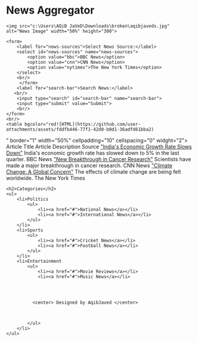 
<!DOCTYPE html>
<html>
<head>
	<title>News Aggregator</title>
</head>
<body>
	<h1>News Aggregator</h1>
	
	<img src="c:\Users\AQiB JaVeD\Downloads\broken\aqibjaveds.jpg" alt="News Image" width="50%" height="300">
	
	<form>
		<label for="news-sources">Select News Source:</label>
		<select id="news-sources" name="news-sources">
			<option value="bbc">BBC News</option>
			<option value="cnn">CNN News</option>
			<option value="nytimes">The New York Times</option>
		</select>
        <br/>
		 </form>
		<label for="search-bar">Search News:</label>
       <br/>
		<input type="search" id="search-bar" name="search-bar">
		<input type="submit" value="Submit">
        <br/>
	</form>
	<br/>
	<table bgcolor="red![HTML](https://github.com/user-attachments/assets/fddfb446-77f1-42d0-b0d1-36adfd61bba2)
" border="1" width="50%" cellpadding="10" cellspacing="0" widght="2">
		<tr>
			<th>Article Title</th>
			<th>Article Description</th>
			<th>Source</th>
		</tr>
		<tr>
			<td><a href="#">"India's Economic Growth Rate Slows Down"</a></td>
			<td>India's economic growth rate has slowed down to 5% in the last quarter.</td>
			<td>BBC News</td>
		</tr>
		<tr>
			<td><a href="#">"New Breakthrough in Cancer Research"</a></td>
			<td>Scientists have made a major breakthrough in cancer research.</td>
			<td>CNN News</td>
		</tr>
		<tr>
			<td><a href="#">"Climate Change: A Global Concern"</a></td>
			<td>The effects of climate change are being felt worldwide.</td>
			<td>The New York Times</td>
		</tr>
	</table>
	
	<h2>Categories</h2>
	<ul>
		<li>Politics
			<ul>
				<li><a href="#">National News</a></li>
				<li><a href="#">International News</a></li>
			</ul>
		</li>
		<li>Sports
			<ul>
				<li><a href="#">Cricket News</a></li>
				<li><a href="#">Football News</a></li>
			</ul>
		</li>
		<li>Entertainment
			<ul>
				<li><a href="#">Movie Reviews</a></li>
				<li><a href="#">Music News</a></li>




              <center> Designed by AqibJaved </center>



			</ul>
		</li>
	</ul>
</body>
</html>
